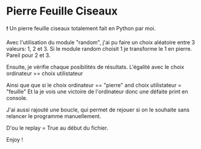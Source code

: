 # Pierre Feuille Ciseaux
❗ Un pierre feuille ciseaux totalement fait en Python par moi.

Avec l'utilisation du module "random", j'ai pu faire un choix aléatoire entre 3 valeurs: 1, 2 et 3.
Si le module random choisit 1 je transforme le 1 en pierre. Pareil pour 2 et 3.

Ensuite, je vérifie chaque posibilités de résultats.
L'égalité avec le choix ordinateur == choix utilistateur

Ainsi que que si le choix ordinateur == "pierre" and choix utilistateur = "feuille"
Et la je vois une victoire de l'ordinateur donc une défaite print en console.

J'ai aussi rajouté une boucle, qui permet de rejouer si on le souhaite sans relancer le programme manuellement.

D'ou le replay = True au début du fichier.

Enjoy !
